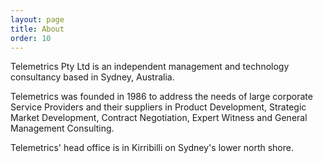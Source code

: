 ```yaml
---
layout: page
title: About
order: 10
---
```


Telemetrics Pty Ltd is an independent management and technology consultancy based in Sydney, Australia.

Telemetrics was founded in 1986 to address the needs of large corporate Service Providers and their suppliers in Product Development, Strategic Market Development, Contract Negotiation, Expert Witness and General Management Consulting.

Telemetrics' head office is in Kirribilli on Sydney's lower north shore.